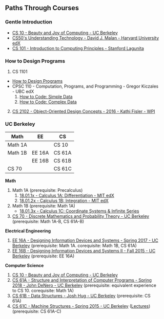 ## Paths Through Courses

### Gentle Introduction

- [CS 10 - Beauty and Joy of Computing - UC Berkeley](https://bjc.edc.org/)
- [CS50's Understanding Technology - David J. Malan - Harvard University edX](https://www.edx.org/course/cs50s-understanding-technology-harvardx-cs50t)
- [CS 101 - Introduction to Computing Principles - Stanford Lagunita](https://lagunita.stanford.edu/courses/Engineering/CS101/Summer2014/about)

### How to Design Programs

1. CS 1101
  - [How to Design Programs](https://www.htdp.org/)
  - CPSC 110 - Computation, Programs, and Programming - Gregor Kiczales - UBC edX
    1. [How to Code: Simple Data](https://www.edx.org/course/how-code-simple-data-ubcx-htc1x)
    2. [How to Code: Complex Data](https://www.edx.org/course/how-code-complex-data-ubcx-htc2x)
2. [CS 2102 - Object-Oriented Design Concepts - 2016 - Kathi Fisler - WPI](https://web.cs.wpi.edu/~cs2102/b16/)

### UC Berkeley

| Math  |  EE  |  CS  |
|-------|------|------|
|Math 1A|      |CS 10 |
|Math 1B|EE 16A|CS 61A|
|       |EE 16B|CS 61B|
|CS 70  |      |CS 61C|

**Math**
1. Math 1A (prerequisite: Precalculus) 
   1. [18.01.1x - Calculus 1A: Differentiation - MIT edX](https://www.edx.org/course/calculus-1a-differentiation)
   2. [18.01.2x - Calculus 1B: Integration - MIT edX](https://www.edx.org/course/calculus-1b-integration)
2. Math 1B (prerequisite: Math 1A)
   - [18.01.3x - Calculus 1C: Coordinate Systems & Infinite Series](https://www.edx.org/course/calculus-1c-coordinate-systems-infinite-series)
3. [CS 70 - Discrete Mathematics and Probability Theory - UC Berkeley](http://www.eecs70.org/) (prerequisite: Math 1A-B, CS 61A-B)

**Electrical Engineering**
1. [EE 16A - Designing Information Devices and Systems - Spring 2017 - UC Berkeley](https://inst.eecs.berkeley.edu/~ee16a/sp17/) (prerequisite: Math 1A. corequisite: Math 1B, CS 61A)
2. [EE 16B - Designing Information Devices and Systems II - Fall 2015 - UC Berkeley](https://inst.eecs.berkeley.edu/~ee16b/fa15/) (prerequisite: EE 16A)

**Computer Science**
1. [CS 10 - Beauty and Joy of Computing - UC Berkeley](https://bjc.edc.org/)
2. [CS 61A - Structure and Interpretation of Computer Programs - Spring 2018 - John DeNero - UC Berkeley](https://inst.eecs.berkeley.edu/~cs61a/sp18/) (prerequisite: equivalent experience to CS 10. corequisite: Math 1A)
3. [CS 61B - Data Structures - Josh Hug - UC Berkeley](https://sp19.datastructur.es/) (prerequisite: CS 61A)
4. [CS 61C - Machine Structures - Spring 2015 - UC Berkeley](http://inst.eecs.berkeley.edu/~cs61c/sp15/) ([Lectures](http://www.infocobuild.com/education/audio-video-courses/computer-science/cs61c-spring2015-berkeley.html)) (prerequisite: CS 61A-C)
